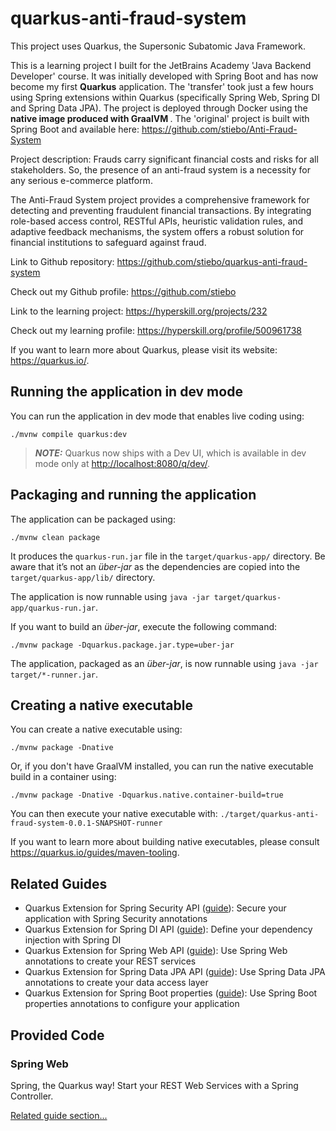 # quarkus-anti-fraud-system

This project uses Quarkus, the Supersonic Subatomic Java Framework.

This is a learning project I built for the JetBrains Academy 'Java Backend Developer' course.
It was initially developed with Spring Boot and has now become my first <b>Quarkus</b> application.
The 'transfer' took just a few hours using Spring extensions within Quarkus
(specifically Spring Web, Spring DI and Spring Data JPA).
The project is deployed through Docker using the <b>native image produced with GraalVM
</b>. The 'original' project is built with Spring Boot and available here:
<https://github.com/stiebo/Anti-Fraud-System>

                        
Project description:
Frauds carry significant financial costs and risks for all stakeholders. So, the presence of
an anti-fraud system is a necessity for any serious e-commerce platform.

The Anti-Fraud System project provides a comprehensive framework for detecting and preventing
fraudulent financial transactions. By integrating role-based access control, RESTful APIs,
heuristic validation rules, and adaptive feedback mechanisms, the system offers a robust
solution for financial institutions to safeguard against fraud.
                        
Link to Github repository: <https://github.com/stiebo/quarkus-anti-fraud-system>
                        
Check out my Github profile: <https://github.com/stiebo>
                        
Link to the learning project: <https://hyperskill.org/projects/232>
                        
Check out my learning profile: <https://hyperskill.org/profile/500961738>

If you want to learn more about Quarkus, please visit its website: <https://quarkus.io/>.

## Running the application in dev mode

You can run the application in dev mode that enables live coding using:

```shell script
./mvnw compile quarkus:dev
```

> **_NOTE:_**  Quarkus now ships with a Dev UI, which is available in dev mode only at <http://localhost:8080/q/dev/>.

## Packaging and running the application

The application can be packaged using:

```shell script
./mvnw clean package
```

It produces the `quarkus-run.jar` file in the `target/quarkus-app/` directory.
Be aware that it’s not an _über-jar_ as the dependencies are copied into the `target/quarkus-app/lib/` directory.

The application is now runnable using `java -jar target/quarkus-app/quarkus-run.jar`.

If you want to build an _über-jar_, execute the following command:

```shell script
./mvnw package -Dquarkus.package.jar.type=uber-jar
```

The application, packaged as an _über-jar_, is now runnable using `java -jar target/*-runner.jar`.

## Creating a native executable

You can create a native executable using:

```shell script
./mvnw package -Dnative
```

Or, if you don't have GraalVM installed, you can run the native executable build in a container using:

```shell script
./mvnw package -Dnative -Dquarkus.native.container-build=true
```

You can then execute your native executable with: `./target/quarkus-anti-fraud-system-0.0.1-SNAPSHOT-runner`

If you want to learn more about building native executables, please consult <https://quarkus.io/guides/maven-tooling>.

## Related Guides

- Quarkus Extension for Spring Security API ([guide](https://quarkus.io/guides/spring-security)): Secure your application with Spring Security annotations
- Quarkus Extension for Spring DI API ([guide](https://quarkus.io/guides/spring-di)): Define your dependency injection with Spring DI
- Quarkus Extension for Spring Web API ([guide](https://quarkus.io/guides/spring-web)): Use Spring Web annotations to create your REST services
- Quarkus Extension for Spring Data JPA API ([guide](https://quarkus.io/guides/spring-data-jpa)): Use Spring Data JPA annotations to create your data access layer
- Quarkus Extension for Spring Boot properties ([guide](https://quarkus.io/guides/spring-boot-properties)): Use Spring Boot properties annotations to configure your application

## Provided Code

### Spring Web

Spring, the Quarkus way! Start your REST Web Services with a Spring Controller.

[Related guide section...](https://quarkus.io/guides/spring-web#greetingcontroller)
